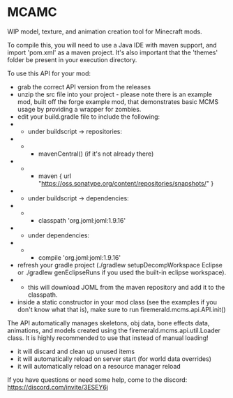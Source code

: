 # MCAMC

WIP model, texture, and animation creation tool for Minecraft mods.

To compile this, you will need to use a Java IDE with maven support, and import 'pom.xml' as a maven project.
It's also important that the 'themes' folder be present in your execution directory.

To use this API for your mod:
 - grab the correct API version from the releases
 - unzip the src file into your project - please note there is an example mod, built off the forge example mod, that demonstrates basic MCMS usage by providing a wrapper for zombies.
 - edit your build.gradle file to include the following:
 - - under buildscript -> repositories:
 - - - mavenCentral() (if it's not already there)
 - - - maven { url "https://oss.sonatype.org/content/repositories/snapshots/" }
 - - under buildscript -> dependencies:
 - - - classpath 'org.joml:joml:1.9.16'
 - - under dependencies:
 - - - compile 'org.joml:joml:1.9.16'
 - refresh your gradle project (./gradlew setupDecompWorkspace Eclipse or ./gradlew genEclipseRuns if you used the built-in eclipse workspace).
 - - this will download JOML from the maven repository and add it to the classpath.
 - inside a static constructor in your mod class (see the examples if you don't know what that is), make sure to run firemerald.mcms.api.API.init()
 
The API automatically manages skeletons, obj data, bone effects data, animations, and models created using the firemerald.mcms.api.util.Loader class. It is highly recommended to use that instead of manual loading!
 - it will discard and clean up unused items
 - it will automatically reload on server start (for world data overrides)
 - it will automatically reload on a resource manager reload
 
If you have questions or need some help, come to the discord: https://discord.com/invite/3ESEY6j